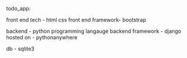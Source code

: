 todo_app:

front end tech - html css
front end framework- bootstrap 

backend - python programming langauge
backend framework - django
hosted on - pythonanywhere

db - sqlite3
